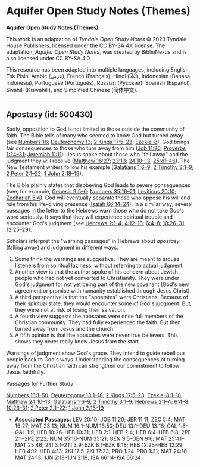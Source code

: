 # Aquifer Open Study Notes (Themes)

**Aquifer Open Study Notes (Themes)**

This work is an adaptation of *Tyndale Open Study Notes* © 2023 Tyndale House Publishers, licensed under the CC BY\-SA 4\.0 license. The adaptation, *Aquifer Open Study Notes*, was created by BiblioNexus and is also licensed under CC BY\-SA 4\.0\.

This resource has been adapted into multiple languages, including English, Tok Pisin, Arabic (عربي), French (Français), Hindi (हिंदी), Indonesian (Bahasa Indonesia), Portuguese (Português), Russian (Русский), Spanish (Español), Swahili (Kiswahili), and Simplified Chinese (简体中文).



--------------------------------

## Apostasy (id: 500430)

Sadly, opposition to God is not limited to those outside the community of faith. The Bible tells of many who seemed to know God but turned away (see [Numbers 16](https://ref.ly/Num16:1-Num16:50); [Deuteronomy 13](https://ref.ly/Deut13:1-Deut13:18); [2 Kings 17:5–23](https://ref.ly/2Kgs17:5-2Kgs17:23); [Ezekiel 8](https://ref.ly/Ezek8:1-Ezek8:18)). God brings fair consequences to those who turn away from him ([Job 11:20](https://ref.ly/Job11:20); [Proverbs 1:24–31](https://ref.ly/Prov1:24-Prov1:31); [Jeremiah 11:11](https://ref.ly/Jer11:11)). Jesus spoke about those who "fall away" and the judgment they will receive ([Matthew 16:27](https://ref.ly/Matt16:27); [23:13](https://ref.ly/Matt23:13); [24:10–13](https://ref.ly/Matt24:10-Matt24:13); [25:41–46](https://ref.ly/Matt25:41-Matt25:46)). The New Testament writers follow his example ([Galatians 1:6–9](https://ref.ly/Gal1:6-Gal1:9); [2 Timothy 3:1–9](https://ref.ly/2Tim3:1-2Tim3:9); [2 Peter 2:1–22](https://ref.ly/2Pet2:1-2Pet2:22); [1 John 2:18–19](https://ref.ly/1John2:18-1John2:19)).

The Bible plainly states that disobeying God leads to severe consequences (see, for example, [Genesis 9:5–6](https://ref.ly/Gen9:5-Gen9:6); [Numbers 35:16–21](https://ref.ly/Num35:16-Num35:21); [Leviticus 20:10](https://ref.ly/Lev20:10); [Zechariah 5:4](https://ref.ly/Zech5:4)). God will eventually separate those who oppose his will and rule from his life\-giving presence ([Isaiah 66:14–24](https://ref.ly/Isa66:14-Isa66:24)). In a similar way, several passages in the letter to the Hebrews warn those who do not take God's word seriously. It says that they will experience spiritual trouble and encounter God's judgment (see [Hebrews 2:1–4](https://ref.ly/Heb2:1-Heb2:4); [4:12–13](https://ref.ly/Heb4:12-Heb4:13); [6:4–8](https://ref.ly/Heb6:4-Heb6:8); [10:26–31](https://ref.ly/Heb10:26-Heb10:31); [12:25–29](https://ref.ly/Heb12:25-Heb12:29)).

Scholars interpret the "warning passages" in Hebrews about *apostasy* (falling away) and judgment in different ways: 

1. Some think the warnings are suggestive. They are meant to arouse listeners from spiritual laziness, without referring to actual judgment.
2. Another view is that the author spoke of his concern about Jewish people who had not yet converted to Christianity. They were under God's judgment for not yet being part of the new covenant (God's new agreement or promise with humanity established through Jesus Christ).
3. A third perspective is that the "apostates" were Christians. Because of their spiritual state, they would encounter some of God's judgment. But, they were not at risk of losing their salvation.
4. A fourth view suggests the apostates were once full members of the Christian community. They had fully experienced the faith. But then turned away from Jesus and the church.
5. A fifth opinion is that the apostates were never true believers. This shows they never really knew Jesus from the start.

Warnings of judgment show God's grace. They intend to guide rebellious people back to God's ways. Understanding the consequences of turning away from the Christian faith can strengthen our commitment to follow Jesus faithfully.

Passages for Further Study

[Numbers 16:1–50](https://ref.ly/Num16:1-Num16:50); [Deuteronomy 13:1–18](https://ref.ly/Deut13:1-Deut13:18); [2 Kings 17:5–23](https://ref.ly/2Kgs17:5-2Kgs17:23); [Ezekiel 8:1–18](https://ref.ly/Ezek8:1-Ezek8:18); [Matthew 24:10–13](https://ref.ly/Matt24:10-Matt24:13); [Galatians 1:6–9](https://ref.ly/Gal1:6-Gal1:9); [2 Timothy 3:1–9](https://ref.ly/2Tim3:1-2Tim3:9); [Hebrews 2:1–4](https://ref.ly/Heb2:1-Heb2:4); [6:4–8](https://ref.ly/Heb6:4-Heb6:8); [10:26–31](https://ref.ly/Heb10:26-Heb10:31); [2 Peter 2:1–22](https://ref.ly/2Pet2:1-2Pet2:22); [1 John 2:18–19](https://ref.ly/1John2:18-1John2:19)

* **Associated Passages:** LEV 20:10; JOB 11:20; JER 11:11; ZEC 5:4; MAT 16:27; MAT 23:13; NUM 16:1–NUM 16:50; DEU 13:1–DEU 13:18; GAL 1:6–GAL 1:9; HEB 10:26–HEB 10:31; HEB 2:1–HEB 2:4; HEB 6:4–HEB 6:8; 2PE 2:1–2PE 2:22; NUM 35:16–NUM 35:21; GEN 9:5–GEN 9:6; MAT 25:41–MAT 25:46; 2TI 3:1–2TI 3:9; EZK 8:1–EZK 8:18; HEB 12:25–HEB 12:29; HEB 4:12–HEB 4:13; 2KI 17:5–2KI 17:23; PRO 1:24–PRO 1:31; MAT 24:10–MAT 24:13; 1JN 2:18–1JN 2:19; ISA 66:14–ISA 66:24

